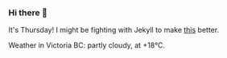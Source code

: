 ### Hi there :wave:

It's Thursday! I might be fighting with Jekyll to make [this](https://swissclubtoronto.ca) better.

Weather in Victoria BC: partly cloudy, at +18°C.
